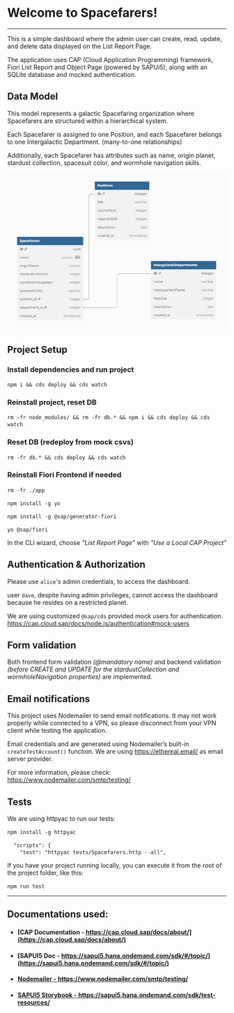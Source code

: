 # Welcome to Spacefarers!

---

This is a simple dashboard where the admin user can create, read, update, and delete data displayed on the List Report
Page.

The application uses CAP (Cloud Application Programming) framework, Fiori List Report and Object Page (powered by
SAPUi5), along
with an SQLite database and mocked authentication.

## Data Model

This model represents a galactic Spacefaring organization where Spacefarers are structured within a hierarchical
system.

Each Spacefarer is assigned to one Position, and each Spacefarer belongs to one Intergalactic Department.
(many-to-one relationships)

Additionally, each Spacefarer has attributes such as name, origin planet, stardust collection, spacesuit color, and
wormhole navigation
skills.

![readme_uml_data.png](readme_uml_data.png)

## Project Setup

### Install dependencies and run project

```
npm i && cds deploy && cds watch
```

### Reinstall project, reset DB

```
rm -fr node_modules/ && rm -fr db.* && npm i && cds deploy && cds watch
```

### Reset DB (redeploy from mock csvs)

```
rm -fr db.* && cds deploy && cds watch
```

### Reinstall Fiori Frontend if needed

```
rm -fr ./app
```

```
npm install -g yo
```

```
npm install -g @sap/generator-fiori
```

```
yo @sap/fiori
```

In the CLI wizard, choose *"List Report Page"* with *"Use a Local CAP Project"*

## Authentication & Authorization

Please use `alice`'s admin credentials, to access the dashboard.

user `dave`, despite having admin privileges, cannot access the dashboard because he resides on a restricted planet.

We are using customized `@sap/cds` provided mock users for authentication.
https://cap.cloud.sap/docs/node.js/authentication#mock-users

## Form validation

Both frontend form validation *(@mandatory name)* and backend validation *(before CREATE and UPDATE for the stardustCollection and wormholeNavigation properties)* are implemented.

## Email notifications

This project uses Nodemailer to send email notifications. It may not work properly while connected to a VPN, so please
disconnect from your VPN client while testing the application.

Email credentials and are generated using Nodemailer’s built-in `createTestAccount()` function.
We are using https://ethereal.email/ as email server provider.

For more information, please check: https://www.nodemailer.com/smtp/testing/

## Tests

We are using httpyac to run our tests:

```
npm install -g httpyac
```

```
  "scripts": {
    "test": "httpyac tests/Spacefarers.http --all",
```

If you have your project running locally, you can execute it from the root of the project folder, like this:

```
npm run test
```

---

## Documentations used:

- #### [CAP Documentation - https://cap.cloud.sap/docs/about/](https://cap.cloud.sap/docs/about/)
- #### [SAPUI5 Doc - https://sapui5.hana.ondemand.com/sdk/#/topic/](https://sapui5.hana.ondemand.com/sdk/#/topic/)
- #### [Nodemailer - https://www.nodemailer.com/smtp/testing/ ](https://www.nodemailer.com/smtp/testing/)
- #### [SAPUI5 Storybook - https://sapui5.hana.ondemand.com/sdk/test-resources/ ](https://sapui5.hana.ondemand.com/sdk/test-resources/sap/fe/core/fpmExplorer/index.html#/buildingBlocks/table)
